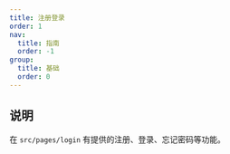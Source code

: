 ```yaml
---
title: 注册登录
order: 1
nav:
  title: 指南
  order: -1
group:
  title: 基础
  order: 0
---
```


## 说明

在 `src/pages/login` 有提供的注册、登录、忘记密码等功能。
